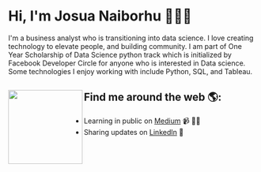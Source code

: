 # Hi, I'm Josua Naiborhu 👋🏾‍💻

I'm a business analyst who is transitioning into data science. I love creating technology to elevate people, and building community. I am part of One Year Scholarship of Data Science python track which is initialized by Facebook Developer Circle for anyone who is interested in Data science. Some technologies I enjoy working with include Python, SQL, and Tableau.


## Find me around the web 🌎: <a href="https://github.com/sponsors/M0nica"><img align="left" width="150" height="150" src="https://github.com/M0nica/M0nica/blob/main/octomonica/m0nica-octocat-rotating.gif?raw=true"></a>
- Learning in public on <a href="https://medium.com/@naiborhujosua">Medium</a> 📹 ✍🏾
- Sharing updates on <a href="https://www.linkedin.com/in/josuanaiborhu/">LinkedIn</a> 💼
